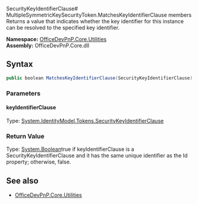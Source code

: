SecurityKeyIdentifierClause# MultipleSymmetricKeySecurityToken.MatchesKeyIdentifierClause members
Returns a value that indicates whether the key identifier for this instance can be resolved to the specified key identifier.  

**Namespace:** [OfficeDevPnP.Core.Utilities](OfficeDevPnP.Core.Utilities.md)  
**Assembly:** OfficeDevPnP.Core.dll  
## Syntax
```C#
public boolean MatchesKeyIdentifierClause(SecurityKeyIdentifierClause)
```
### Parameters
#### keyIdentifierClause
Type: [System.IdentityModel.Tokens.SecurityKeyIdentifierClause](System.IdentityModel.Tokens.SecurityKeyIdentifierClause.md) 
#### 
### Return Value
Type: [System.Boolean](System.Boolean.md)true if keyIdentifierClause is a SecurityKeyIdentifierClause and it has the same unique identifier as the Id property; otherwise, false.
## See also
- [OfficeDevPnP.Core.Utilities](OfficeDevPnP.Core.Utilities.md)
